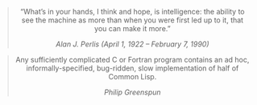 
<div align="center">
  
> “What’s in your hands, I think and hope, is intelligence: the ability to see the machine as more than when you were first led up to it, that you can make it more.”
> 
> <cite>Alan J. Perlis (April 1, 1922 – February 7, 1990)</cite>
 
</div>

<div align="center">
  
> Any sufficiently complicated C or Fortran program contains an ad hoc, informally-specified, bug-ridden, slow implementation of half of Common Lisp.
> 
> <cite>Philip Greenspun</cite>

</div>
